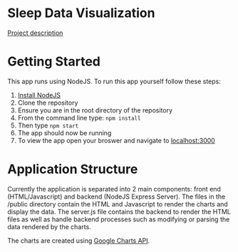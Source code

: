 # Sleep Data Visualization

[Project description](http://ece4012y2017.ece.gatech.edu/fall/sd17f22/)

# Getting Started

This app runs using NodeJS. To run this app yourself follow these steps:
1. [Install NodeJS](https://nodejs.org/en/download/)
2. Clone the repository
3. Ensure you are in the root directory of the repository
4. From the command line type: ```npm install```
5. Then type ```npm start```
6. The app should now be running
7. To view the app open your broswer and navigate to [localhost:3000](http://localhost:3000)

# Application Structure

Currently the application is separated into 2 main components: front end (HTML/Javascript) and backend (NodeJS Express Server). The files in the /public directory contain the HTML and Javascript to render the charts and display the data. The server.js file contains the backend to render the HTML files as well as handle backend processes such as modifying or parsing the data rendered by the charts.

The charts are created using [Google Charts API](https://developers.google.com/chart/). 
